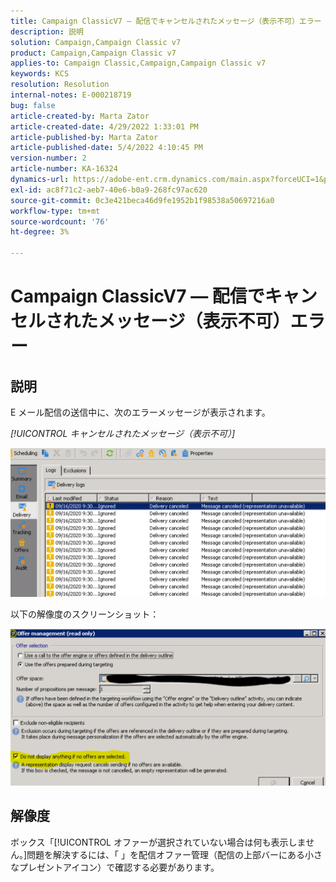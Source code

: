 ```yaml
---
title: Campaign ClassicV7 — 配信でキャンセルされたメッセージ（表示不可）エラー
description: 説明
solution: Campaign,Campaign Classic v7
product: Campaign,Campaign Classic v7
applies-to: Campaign Classic,Campaign,Campaign Classic v7
keywords: KCS
resolution: Resolution
internal-notes: E-000218719
bug: false
article-created-by: Marta Zator
article-created-date: 4/29/2022 1:33:01 PM
article-published-by: Marta Zator
article-published-date: 5/4/2022 4:10:45 PM
version-number: 2
article-number: KA-16324
dynamics-url: https://adobe-ent.crm.dynamics.com/main.aspx?forceUCI=1&pagetype=entityrecord&etn=knowledgearticle&id=deaa59df-c0c7-ec11-a7b6-0022480a1d64
exl-id: ac8f71c2-aeb7-40e6-b0a9-268fc97ac620
source-git-commit: 0c3e421beca46d9fe1952b1f98538a50697216a0
workflow-type: tm+mt
source-wordcount: '76'
ht-degree: 3%

---
```


# Campaign ClassicV7 — 配信でキャンセルされたメッセージ（表示不可）エラー

## 説明


E メール配信の送信中に、次のエラーメッセージが表示されます。

*[!UICONTROL キャンセルされたメッセージ（表示不可）]*

![](assets/___dfaa59df-c0c7-ec11-a7b6-0022480a1d64___.png)


以下の解像度のスクリーンショット： 


![](assets/___e1aa59df-c0c7-ec11-a7b6-0022480a1d64___.png)


## 解像度


ボックス「[!UICONTROL オファーが選択されていない場合は何も表示しません。]問題を解決するには、「 」を配信オファー管理（配信の上部バーにある小さなプレゼントアイコン）で確認する必要があります。
